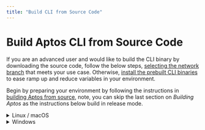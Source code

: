 ```yaml
---
title: "Build CLI from Source Code"
---
```


# Build Aptos CLI from Source Code

If you are an advanced user and would like to build the CLI binary by downloading the source code, follow the below steps, [selecting the network branch](../../../guides/system-integrators-guide.md#choose-a-network) that meets your use case. Otherwise, [install the prebuilt CLI binaries](./download-cli-binaries.md) to ease ramp up and reduce variables in your environment.

Begin by preparing your environment by following the instructions in [building Aptos from source](../../guides/building-from-source), note, you can skip the last section on _Building Aptos_ as the instructions below build in release mode.

<details>
<summary>Linux / macOS</summary>

### Linux / macOS

#### Building the Aptos CLI

1. Build the CLI tool: `cargo build --package aptos --release`
1. The binary will be available in at `target/release/aptos`
1. (Optional) Move this executable to a place on your path. For example: `~/bin/aptos`
1. View help instructions by running `~/bin/aptos help`

</details>

<details>
<summary>Windows</summary>

### Windows

#### Building aptos-core

1. Build the CLI tool: `cargo build --package aptos --release`
1. The binary will be available at `target\release\aptos.exe`
1. View help instructions by running `target\release\aptos.exe`

</details>
